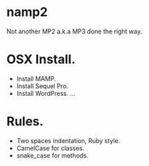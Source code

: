 # namp2
Not another MP2 a.k.a MP3 done the right way.

# OSX Install.
- Install MAMP.
- Install Sequel Pro.
- Install WordPress.
...

# Rules.
- Two spaces indentation, Ruby style.
- CamelCase for classes.
- snake_case for methods.
